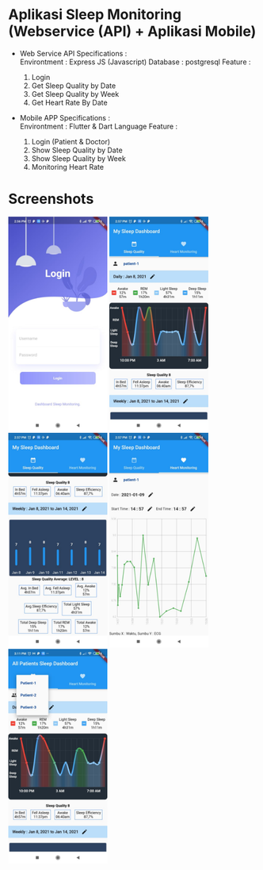 # Aplikasi Sleep Monitoring (Webservice (API) + Aplikasi Mobile)

- Web Service API Specifications : 
<br /> Environtment  : Express JS (Javascript)
  Database      : postgresql 
  Feature       :
    1. Login
    2. Get Sleep Quality by Date
    3. Get Sleep Quality by Week
    4. Get Heart Rate By Date<br /> 
   
- Mobile APP Specifications : 
<br />   Environtment  : Flutter & Dart Language
  Feature       :
    1. Login (Patient & Doctor)
    2. Show Sleep Quality by Date
    3. Show Sleep Quality by Week
    4. Monitoring Heart Rate

# Screenshots
<img src="Screenshots/Login.jpeg" width=200 height=433> 
<img src="Screenshots/Daily.jpeg" width=200 height=433> <img src="Screenshots/Weekly.jpeg" width=200 height=433> 
<img src="Screenshots/HeartRate.jpeg" width=200 height=433> <img src="Screenshots/DoctorPage.jpg" width=200 height=433>

